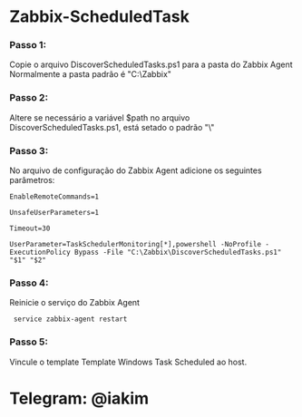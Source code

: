 # Zabbix-ScheduledTask

### Passo 1:
Copie o arquivo DiscoverScheduledTasks.ps1 para a pasta do Zabbix Agent
Normalmente a pasta padrão é "C:\Zabbix\"

### Passo 2: 
Altere se necessário a variável $path no arquivo DiscoverScheduledTasks.ps1, está setado o padrão "\\"

### Passo 3:
No arquivo de configuração do Zabbix Agent adicione os seguintes parâmetros:

    EnableRemoteCommands=1

    UnsafeUserParameters=1
    
    Timeout=30

    UserParameter=TaskSchedulerMonitoring[*],powershell -NoProfile -ExecutionPolicy Bypass -File "C:\Zabbix\DiscoverScheduledTasks.ps1" "$1" "$2"

### Passo 4:
Reinicie o serviço do Zabbix Agent
     
     service zabbix-agent restart

### Passo 5: 
Vincule o template Template Windows Task Scheduled ao host.
     
# Telegram: @iakim
